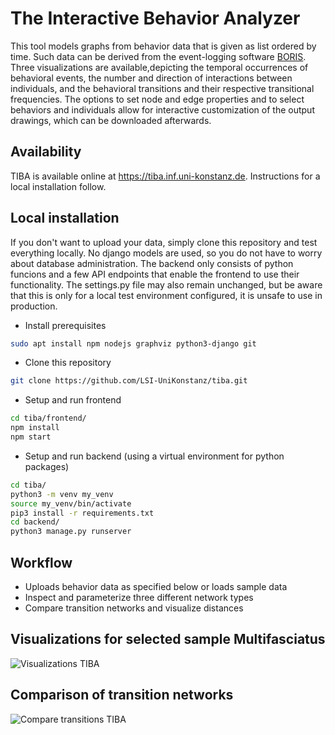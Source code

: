 # The Interactive Behavior Analyzer

This tool models graphs from behavior data that is given as list ordered by time. Such data can be derived from the event-logging software [BORIS](https://www.boris.unito.it/). Three visualizations are available,depicting the temporal occurrences of behavioral events, the number and direction of interactions between individuals, and the behavioral transitions and their respective transitional frequencies. The options to set node and edge properties and to select behaviors and individuals allow for interactive customization of the output drawings, which can be downloaded afterwards.

## Availability
TIBA is available online at https://tiba.inf.uni-konstanz.de. Instructions for a local installation follow.

## Local installation
If you don't want to upload your data, simply clone this repository and test everything locally. No django models are used, so you do not have to worry about database administration. The backend only consists of python funcions and a few API endpoints that enable the frontend to use their functionality. The settings.py file may also remain unchanged, but be aware that this is only for a local test environment configured, it is unsafe to use in production.

- Install prerequisites
```bash
sudo apt install npm nodejs graphviz python3-django git
```
- Clone this repository
```bash
git clone https://github.com/LSI-UniKonstanz/tiba.git
```
- Setup and run frontend
```bash
cd tiba/frontend/
npm install
npm start
```
- Setup and run backend (using a virtual environment for python packages)
```bash
cd tiba/
python3 -m venv my_venv
source my_venv/bin/activate
pip3 install -r requirements.txt
cd backend/
python3 manage.py runserver
```

## Workflow
* Uploads behavior data as specified below or loads sample data
* Inspect and parameterize three different network types
* Compare transition networks and visualize distances 

## Visualizations for selected sample Multifasciatus
![Visualizations TIBA](https://github.com/LSI-UniKonstanz/tiba/assets/49905943/9ac73e7d-a6b9-46f2-9e36-64786d2dc72f)
## Comparison of transition networks 
![Compare transitions TIBA](https://github.com/LSI-UniKonstanz/tiba/assets/49905943/4bf57062-de94-4580-844a-65e660fb7653)
